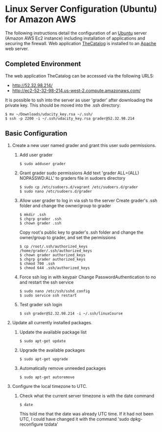 # Linux Server Configuration (Ubuntu) for Amazon AWS

The following instructions detail the configuration of an [Ubuntu](http://www.ubuntu.com/) server (Amazon AWS Ec2 instance) including installation of
applications and securing the firewall. Web application [TheCatalog](https://github.com/thurstonemerson/the-catalog) is installed to an [Apache](https://httpd.apache.org/) web server. 

## Completed Environment

The web application TheCatalog can be accessed via the following URLS:

- http://52.32.98.214/ 
- http://ec2-52-32-98-214.us-west-2.compute.amazonaws.com/

It is possible to ssh into the server as user 'grader' after downloading the private key. This should
be moved into the .ssh directory:

```
$ mv ~/Downloads/udacity_key.rsa ~/.ssh/
$ ssh -p 2200 -i ~/.ssh/udacity_key.rsa grader@52.32.98.214
```

## Basic Configuration

1. Create a new user named grader and grant this user sudo permissions.
	1. Add user grader
    	```
		$ sudo adduser grader
    	```
    
    1. Grant grader sudo permissions
    	Add text 'grader ALL=(ALL) NOPASSWD:ALL' to graders file in sudoers directory
        ```
		$ sudo cp /etc/sudoers.d/vagrant /etc/sudoers.d/grader
		$ sudo nano /etc/sudoers.d/grader
    	```
    	
    1. Allow user grader to log in via ssh to the server
		Create grader's .ssh folder and change the owner/group to grader
		
		```
		$ mkdir .ssh
		$ chgrp grader .ssh
		$ chown grader .ssh
    	```
    	Copy root's public key to grader's .ssh folder and change the owner/group to grader, and set the permissions
    	```
		$ cp /root/.ssh/authorized_keys /home/grader/.ssh/authorized_keys
		$ chown grader authorized_keys
		$ chgrp grader authorized_keys
		$ chmod 700 .ssh
		$ chmod 644 .ssh/authorized_keys
    	``` 	
    1. Force ssh log in with keypair
     	Change PasswordAuthentication to no and restart the ssh service
		```
		$ sudo nano /etc/ssh/sshd_config
		$ sudo service ssh restart
    	```

    1. Test grader ssh login
    	```
		$ ssh grader@52.32.98.214 -i ~/.ssh/linuxCourse
    	```	

1. Update all currently installed packages.
     1. Update the available package list
    	```
		$ sudo apt-get update
    	```	
     1. Upgrade the available packages
    	```
		$ sudo apt-get upgrade
    	```	
     1. Automatically remove unneeded packages
    	```
		$ sudo apt-get autoremove
    	```	

1. Configure the local timezone to UTC.
     1. Check what the current server timezone is with the date command
    	```
		$ date
    	```
    	This told me that the date was already UTC time. If it had not been UTC, I could have
    	changed it with the command 'sudo dpkg-reconfigure tzdata'
		